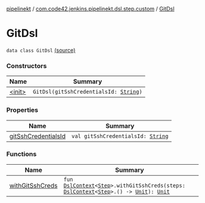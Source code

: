 [pipelinekt](../../index.md) / [com.code42.jenkins.pipelinekt.dsl.step.custom](../index.md) / [GitDsl](./index.md)

# GitDsl

`data class GitDsl` [(source)](https://github.com/code42/pipelinekt/tree/master/dsl/src/main/kotlin/com/code42/jenkins/pipelinekt/dsl/step/custom/GitDsl.kt#L11)

### Constructors

| Name | Summary |
|---|---|
| [&lt;init&gt;](-init-.md) | `GitDsl(gitSshCredentialsId: `[`String`](https://kotlinlang.org/api/latest/jvm/stdlib/kotlin/-string/index.html)`)` |

### Properties

| Name | Summary |
|---|---|
| [gitSshCredentialsId](git-ssh-credentials-id.md) | `val gitSshCredentialsId: `[`String`](https://kotlinlang.org/api/latest/jvm/stdlib/kotlin/-string/index.html) |

### Functions

| Name | Summary |
|---|---|
| [withGitSshCreds](with-git-ssh-creds.md) | `fun `[`DslContext`](../../com.code42.jenkins.pipelinekt.dsl/-dsl-context/index.md)`<`[`Step`](../../com.code42.jenkins.pipelinekt.core.step/-step/index.md)`>.withGitSshCreds(steps: `[`DslContext`](../../com.code42.jenkins.pipelinekt.dsl/-dsl-context/index.md)`<`[`Step`](../../com.code42.jenkins.pipelinekt.core.step/-step/index.md)`>.() -> `[`Unit`](https://kotlinlang.org/api/latest/jvm/stdlib/kotlin/-unit/index.html)`): `[`Unit`](https://kotlinlang.org/api/latest/jvm/stdlib/kotlin/-unit/index.html) |
